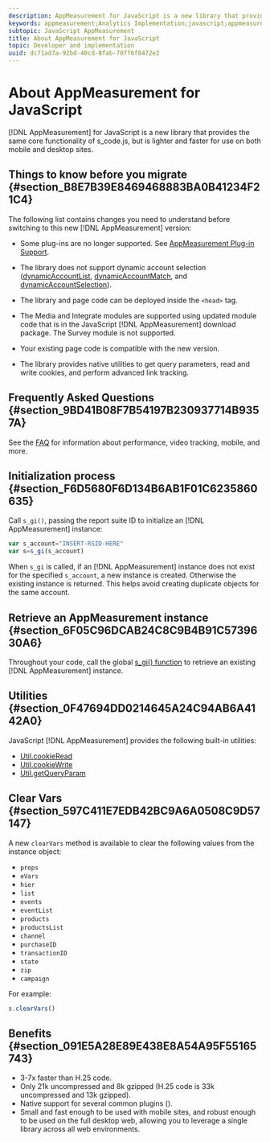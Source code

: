 ```yaml
---
description: AppMeasurement for JavaScript is a new library that provides the same core functionality of s_code.js, but is lighter and faster for use on both mobile and desktop sites.
keywords: appmeasurement;Analytics Implementation;javascript;appmeasurement for javascript;initialization;retrieve appmeasurement instance;clear vars;clearvars;appmeasurement utilities;appmeasurement instance;appmeasurement benefits
subtopic: JavaScript AppMeasurement
title: About AppMeasurement for JavaScript
topic: Developer and implementation
uuid: dc71ad7a-92bd-40cd-8fab-707f6f8472e2
---
```


# About AppMeasurement for JavaScript

[!DNL AppMeasurement] for JavaScript is a new library that provides the same core functionality of s_code.js, but is lighter and faster for use on both mobile and desktop sites.

## Things to know before you migrate {#section_B8E7B39E8469468883BA0B41234F21C4}

The following list contains changes you need to understand before switching to this new [!DNL AppMeasurement] version:

* Some plug-ins are no longer supported. See [AppMeasurement Plug-in Support](/help/implement/js-implementation/c-appmeasurement-js/plugins-support.md).
* The library does not support dynamic account selection ([dynamicAccountList](/help/implement/js-implementation/c-variables/configuration-variables.md), [dynamicAccountMatch](/help/implement/js-implementation/c-variables/configuration-variables.md), and [dynamicAccountSelection](/help/implement/js-implementation/c-variables/configuration-variables.md)).

* The library and page code can be deployed inside the `<head>` tag.
* The Media and Integrate modules are supported using updated module code that is in the JavaScript [!DNL AppMeasurement] download package. The Survey module is not supported.
* Your existing page code is compatible with the new version.
* The library provides native utilities to get query parameters, read and write cookies, and perform advanced link tracking.

## Frequently Asked Questions {#section_9BD41B08F7B54197B230937714B9357A}

See the [FAQ](/help/implement/faq.md) for information about performance, video tracking, mobile, and more.

## Initialization process {#section_F6D5680F6D134B6AB1F01C6235860635}

Call `s_gi()`, passing the report suite ID to initialize an [!DNL AppMeasurement] instance:

```js
var s_account="INSERT-RSID-HERE"
var s=s_gi(s_account)
```

When `s_gi` is called, if an [!DNL AppMeasurement] instance does not exist for the specified `s_account`, a new instance is created. Otherwise the existing instance is returned. This helps avoid creating duplicate objects for the same account.

## Retrieve an AppMeasurement instance {#section_6F05C96DCAB24C8C9B4B91C5739630A6}

Throughout your code, call the global [s_gi() function](/help/implement/js-implementation/function-s-gi.md) to retrieve an existing [!DNL AppMeasurement] instance.

## Utilities {#section_0F47694DD0214645A24C94AB6A4142A0}

JavaScript [!DNL AppMeasurement] provides the following built-in utilities:

* [Util.cookieRead](/help/implement/js-implementation/util-cookieread.md) 
* [Util.cookieWrite](/help/implement/js-implementation/util-cookiewrite.md) 
* [Util.getQueryParam](/help/implement/js-implementation/util-getqueryparam.md)

## Clear Vars {#section_597C411E7EDB42BC9A6A0508C9D57147}

A new `clearVars` method is available to clear the following values from the instance object:

* `props` 
* `eVars` 
* `hier` 
* `list` 
* `events` 
* `eventList` 
* `products` 
* `productsList` 
* `channel` 
* `purchaseID` 
* `transactionID` 
* `state` 
* `zip` 
* `campaign`

For example:

```js
s.clearVars()
```

## Benefits {#section_091E5A28E89E438E8A54A95F55165743}

* 3-7x faster than H.25 code.
* Only 21k uncompressed and 8k gzipped (H.25 code is 33k uncompressed and 13k gzipped).
* Native support for several common plugins ().
* Small and fast enough to be used with mobile sites, and robust enough to be used on the full desktop web, allowing you to leverage a single library across all web environments.

